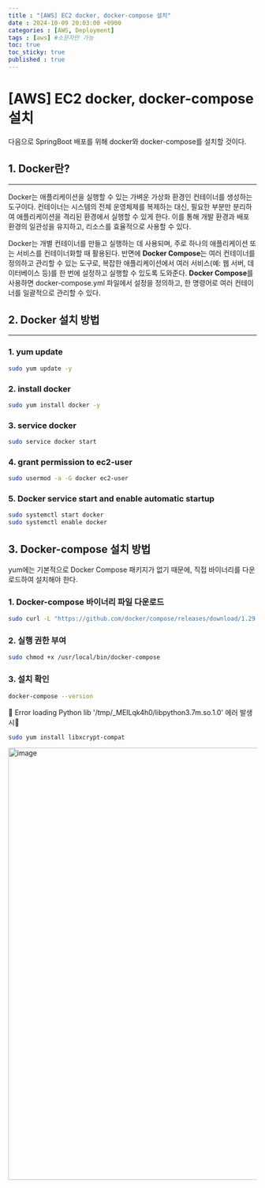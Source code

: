 ```yaml
---
title : "[AWS] EC2 docker, docker-compose 설치"
date : 2024-10-09 20:03:00 +0900
categories : [AWS, Deployment]
tags : [aws] #소문자만 가능
toc: true
toc_sticky: true
published : true
---
```


# [AWS] EC2 docker, docker-compose 설치

다음으로 SpringBoot 배포를 위해 docker와 docker-compose를 설치할 것이다.

## 1. Docker란?
----
Docker는 애플리케이션을 실행할 수 있는 가벼운 가상화 환경인 컨테이너를 생성하는 도구이다. 컨테이너는 시스템의 전체 운영체제를 복제하는 대신, 필요한 부분만 분리하여 애플리케이션을 격리된 환경에서 실행할 수 있게 한다. 이를 통해 개발 환경과 배포 환경의 일관성을 유지하고, 리소스를 효율적으로 사용할 수 있다.

Docker는 개별 컨테이너를 만들고 실행하는 데 사용되며, 주로 하나의 애플리케이션 또는 서비스를 컨테이너화할 때 활용된다. 반면에 **Docker Compose**는 여러 컨테이너를 정의하고 관리할 수 있는 도구로, 복잡한 애플리케이션에서 여러 서비스(예: 웹 서버, 데이터베이스 등)를 한 번에 설정하고 실행할 수 있도록 도와준다. **Docker Compose**를 사용하면 docker-compose.yml 파일에서 설정을 정의하고, 한 명령어로 여러 컨테이너를 일괄적으로 관리할 수 있다.

## 2. Docker 설치 방법
---
### 1.  yum update
```bash
sudo yum update -y
```

### 2. install docker
```bash
sudo yum install docker -y
```

### 3. service docker
```bash
sudo service docker start
```

### 4. grant permission to ec2-user
```bash
sudo usermod -a -G docker ec2-user
```

### 5. Docker service start and enable automatic startup
```bash
sudo systemctl start docker
sudo systemctl enable docker
```


## 3. Docker-compose 설치 방법
yum에는 기본적으로 Docker Compose 패키지가 없기 때문에, 직접 바이너리를 다운로드하여 설치해야 한다.
### 1. Docker-compose 바이너리 파일 다운로드
```bash
sudo curl -L "https://github.com/docker/compose/releases/download/1.29.2/docker-compose-$(uname -s)-$(uname -m)" -o /usr/local/bin/docker-compose
```

### 2. 실행 권한 부여
```bash
sudo chmod +x /usr/local/bin/docker-compose
```

### 3. 설치 확인
```bash
docker-compose --version
```

🚨 Error loading Python lib '/tmp/_MEILqk4h0/libpython3.7m.so.1.0' 에러 발생 시🚨
~~~bash
sudo yum install libxcrypt-compat
~~~


<img width="874" alt="image" src="https://github.com/user-attachments/assets/ab75bd32-1db5-475d-a535-d69817944395">